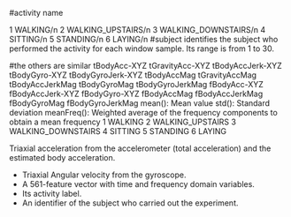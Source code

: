 #activity name  

1 WALKING/n
2 WALKING_UPSTAIRS/n
3 WALKING_DOWNSTAIRS/n
4 SITTING/n
5 STANDING/n
6 LAYING/n
#subject
identifies the subject who performed the activity for each window sample. Its range is from 1 to 30. 

#the others are similar
tBodyAcc-XYZ
tGravityAcc-XYZ
tBodyAccJerk-XYZ
tBodyGyro-XYZ
tBodyGyroJerk-XYZ
tBodyAccMag
tGravityAccMag
tBodyAccJerkMag
tBodyGyroMag
tBodyGyroJerkMag
fBodyAcc-XYZ
fBodyAccJerk-XYZ
fBodyGyro-XYZ
fBodyAccMag
fBodyAccJerkMag
fBodyGyroMag
fBodyGyroJerkMag
mean(): Mean value
std(): Standard deviation
meanFreq(): Weighted average of the frequency components to obtain a mean frequency
1 WALKING
2 WALKING_UPSTAIRS
3 WALKING_DOWNSTAIRS
4 SITTING
5 STANDING
6 LAYING


Triaxial acceleration from the accelerometer (total acceleration) and the estimated body acceleration.
- Triaxial Angular velocity from the gyroscope. 
- A 561-feature vector with time and frequency domain variables. 
- Its activity label. 
- An identifier of the subject who carried out the experiment.
